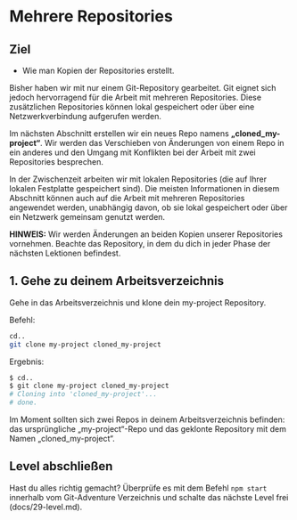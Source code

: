 # Mehrere Repositories

## Ziel
- Wie man Kopien der Repositories erstellt.

Bisher haben wir mit nur einem Git-Repository gearbeitet. Git eignet sich jedoch hervorragend für die Arbeit mit mehreren Repositories. Diese zusätzlichen Repositories können lokal gespeichert oder über eine Netzwerkverbindung aufgerufen werden.

Im nächsten Abschnitt erstellen wir ein neues Repo namens **„cloned_my-project“**. Wir werden das Verschieben von Änderungen von einem Repo in ein anderes und den Umgang mit Konflikten bei der Arbeit mit zwei Repositories besprechen.

In der Zwischenzeit arbeiten wir mit lokalen Repositories (die auf Ihrer lokalen Festplatte gespeichert sind). Die meisten Informationen in diesem Abschnitt können auch auf die Arbeit mit mehreren Repositories angewendet werden, unabhängig davon, ob sie lokal gespeichert oder über ein Netzwerk gemeinsam genutzt werden.

**HINWEIS:** Wir werden Änderungen an beiden Kopien unserer Repositories vornehmen. Beachte das Repository, in dem du dich in jeder Phase der nächsten Lektionen befindest.

## 1. Gehe zu deinem Arbeitsverzeichnis

Gehe in das Arbeitsverzeichnis und klone dein my-project Repository.

Befehl:  
```bash
cd..
git clone my-project cloned_my-project
```

Ergebnis:  
```bash
$ cd..
$ git clone my-project cloned_my-project
# Cloning into 'cloned_my-project'...
# done.
```

Im Moment sollten sich zwei Repos in deinem Arbeitsverzeichnis befinden: das ursprüngliche „my-project“-Repo und das geklonte Repository mit dem Namen „cloned_my-project“.

## Level abschließen
Hast du alles richtig gemacht? Überprüfe es mit dem Befehl `npm start` innerhalb vom Git-Adventure Verzeichnis und schalte das nächste Level frei (docs/29-level.md).